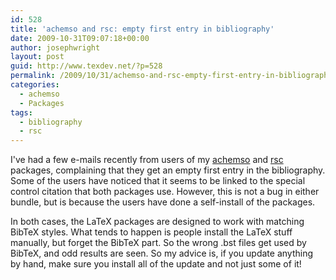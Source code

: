 ```yaml
---
id: 528
title: 'achemso and rsc: empty first entry in bibliography'
date: 2009-10-31T09:07:18+00:00
author: josephwright
layout: post
guid: http://www.texdev.net/?p=528
permalink: /2009/10/31/achemso-and-rsc-empty-first-entry-in-bibliography/
categories:
  - achemso
  - Packages
tags:
  - bibliography
  - rsc
---
```

I've had a few e-mails recently from users of my <a title="Support for American Chemical Society journal submissions" href="http://ctan.org/pkg/achemso">achemso</a> and <a title="BibTeX styles for Royal Society of Chemistry and Wiley journals" href="http://ctan.org/pkg/rsc">rsc</a> packages, complaining that they get an empty first entry in the bibliography. Some of the users have noticed that it seems to be linked to the special control citation that both packages use. However, this is not a bug in either bundle, but is because the users have done a self-install of the packages.

In both cases, the LaTeX packages are designed to work with matching BibTeX styles. What tends to happen is people install the LaTeX stuff manually, but forget the BibTeX part. So the wrong .bst files get used by BibTeX, and odd results are seen. So my advice is, if you update anything by hand, make sure you install all of the update and not just some of it!